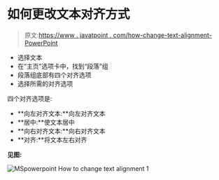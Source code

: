 # 如何更改文本对齐方式

> 原文:[https://www . javatpoint . com/how-change-text-alignment-PowerPoint](https://www.javatpoint.com/how-to-change-text-alignment-powerpoint)

*   选择文本
*   在“主页”选项卡中，找到“段落”组
*   段落组底部有四个对齐选项
*   选择所需的对齐选项

四个对齐选项是:

*   **向左对齐文本:**向左对齐文本
*   **居中:**使文本居中
*   **向右对齐文本:**向右对齐文本
*   **对齐:**将文本左右对齐

**见图:**

![MSpowerpoint How to change text alignment 1](../Images/0a4f1af01bab489912dcccdca7807495.png)
